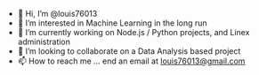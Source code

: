 - 👋 Hi, I’m @louis76013
- 👀 I’m interested in Machine Learning in the long run
- 🌱 I’m currently working on Node.js / Python projects, and Linex administration 
- 💞️ I’m looking to collaborate on a Data Analysis based project
- 📫 How to reach me ... end an email at louis76013@gmail.com

<!---
louis76013/louis76013 is a ✨ special ✨ repository because its `README.md` (this file) appears on your GitHub profile.
You can click the Preview link to take a look at your changes.
--->
